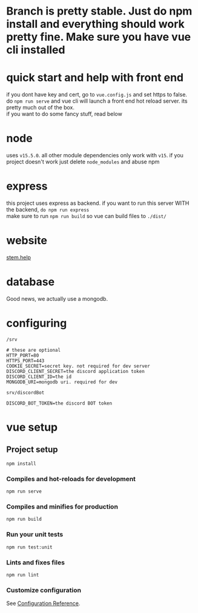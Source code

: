 # Branch is pretty stable. Just do npm install and everything should work pretty fine. **Make sure you have vue cli installed**

# quick start and help with front end

if you dont have key and cert, go to `vue.config.js` and set https to false.  
do `npm run serve` and vue cli will launch a front end hot reload server. its pretty much out of the box.  
if you want to do some fancy stuff, read below

# node

uses `v15.5.0`. all other module dependencies only work with `v15`. if you project doesn't work just delete `node_modules` and abuse npm

# express

this project uses express as backend. if you want to run this server WITH the backend, `do npm run express`  
make sure to run `npm run build` so vue can build files to `./dist/`

# website

[stem.help](https://stem.help)

# database

Good news, we actually use a mongodb. 

# configuring
`/srv`
```env
# these are optional
HTTP_PORT=80
HTTPS_PORT=443
COOKIE_SECRET=secret key. not required for dev server
DISCORD_CLIENT_SECRET=the discord application token
DISCORD_CLIENT_ID=the id
MONGODB_URI=mongodb uri. required for dev
```

`srv/discordBot`
```env
DISCORD_BOT_TOKEN=the discord BOT token
```

# vue setup

## Project setup

```
npm install
```

### Compiles and hot-reloads for development

```
npm run serve
```

### Compiles and minifies for production

```
npm run build
```

### Run your unit tests

```
npm run test:unit
```

### Lints and fixes files

```
npm run lint
```

### Customize configuration

See [Configuration Reference](https://cli.vuejs.org/config/).
